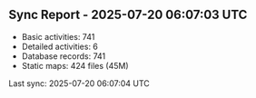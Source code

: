 ## Sync Report - 2025-07-20 06:07:03 UTC

- Basic activities: 741
- Detailed activities: 6
- Database records: 741
- Static maps: 424 files (45M)

Last sync: 2025-07-20 06:07:04 UTC
